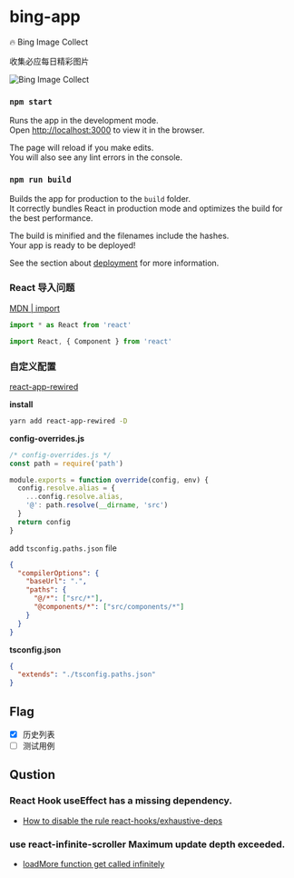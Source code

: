 # bing-app

:fire: Bing Image Collect

收集必应每日精彩图片

![Bing Image Collect](https://sailor-1256168624.cos.ap-chengdu.myqcloud.com/bing.jpg)

### `npm start`

Runs the app in the development mode.<br>
Open [http://localhost:3000](http://localhost:3000) to view it in the browser.

The page will reload if you make edits.<br>
You will also see any lint errors in the console.

### `npm run build`

Builds the app for production to the `build` folder.<br>
It correctly bundles React in production mode and optimizes the build for the best performance.

The build is minified and the filenames include the hashes.<br>
Your app is ready to be deployed!

See the section about [deployment](https://facebook.github.io/create-react-app/docs/deployment) for more information.

### React 导入问题

[MDN | import](https://developer.mozilla.org/zh-CN/docs/Web/JavaScript/Reference/Statements/import)

```js
import * as React from 'react'
```

```js
import React, { Component } from 'react'
```

### 自定义配置

[react-app-rewired](https://github.com/timarney/react-app-rewired)

**install**

```bash
yarn add react-app-rewired -D
```

**config-overrides.js**

```js
/* config-overrides.js */
const path = require('path')

module.exports = function override(config, env) {
  config.resolve.alias = {
    ...config.resolve.alias,
    '@': path.resolve(__dirname, 'src')
  }
  return config
}
```

add `tsconfig.paths.json` file

```json
{
  "compilerOptions": {
    "baseUrl": ".",
    "paths": {
      "@/*": ["src/*"],
      "@components/*": ["src/components/*"]
    }
  }
}
```

**tsconfig.json**

```json
{
  "extends": "./tsconfig.paths.json"
}
```

## Flag

- [x] 历史列表
- [ ] 测试用例

## Qustion

### React Hook useEffect has a missing dependency.

- [How to disable the rule react-hooks/exhaustive-deps](https://github.com/facebook/create-react-app/issues/6880)

### use react-infinite-scroller Maximum update depth exceeded.

- [loadMore function get called infinitely](https://github.com/CassetteRocks/react-infinite-scroller/issues/163)

